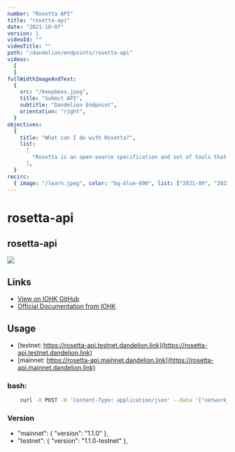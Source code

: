 ```yaml
---
number: "Rosetta API"
title: "rosetta-api"
date: "2021-10-07"
version: 1
videoId: ""
videoTitle: ""
path: "/dandelion/endpoints/rosetta-api"
videos:
  [
  ]
fullWidthImageAndText:
  {
    src: "/keepbees.jpeg",
    title: "Submit API",
    subtitle: "Dandelion Endpoint",
    orientation: "right",
  }
objectives:
  {
    title: "What can I do with Rosetta?",
    list:
      [
        "Rosetta is an open-source specification and set of tools that makes integrating with blockchains simpler, faster, and more reliable.",
      ],
  }
recirc:
  { image: "/learn.jpeg", color: "bg-blue-600", list: ["2021-09", "2021-10"] }
---   
```



# rosetta-api
## rosetta-api

![](/showcase-rosetta-api.png)


## Links
- [View on IOHK GitHub](https://github.com/input-output-hk/cardano-rosetta)
- [Official Documentation from IOHK](https://github.com/input-output-hk/cardano-rosetta#documentation)


## Usage
- [testnet: https://rosetta-api.testnet.dandelion.link](https://rosetta-api.testnet.dandelion.link)
- [mainnet: https://rosetta-api.mainnet.dandelion.link](https://rosetta-api.mainnet.dandelion.link)

### bash:
```bash
    curl -X POST -H 'Content-Type: application/json' --data '{"network_identifier":{"blockchain":"cardano","network":"testnet"},"block_identifier":{"index":100}}' https://rosetta-api.testnet.dandelion.link/block
```

### Version
- "mainnet": { "version": "1.1.0" },
- "testnet": { "version": "1.1.0-testnet" },